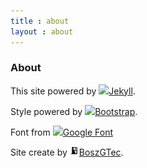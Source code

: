 ```yaml
---
title : about
layout : about
---
```

### About

This site powered by [<img height="15px" src="https://user-images.githubusercontent.com/95701554/175357969-412afad4-79f5-47e0-bb89-f87739526d39.png"/>Jekyll](https://jekyllrb.com).

Style powered by [<img height="15px" src="https://user-images.githubusercontent.com/95701554/175357806-8a7215d3-0316-4899-bf9d-7fab1f36161e.png"/>Bootstrap](https://getbootstrap.com).

Font from [<img height="15px" src="https://user-images.githubusercontent.com/95701554/175357184-8251b262-9d3e-44e7-ae41-5390a935947c.png" />Google Font](https://fonts.google.com)

Site create by [<img height="15px" src="https://raw.githubusercontent.com/BoszGTec/My-Source/77217bc4fee1bc5aa160ffde8136904980297a57/Icon_Logo/BoszGTec_logo_dark.svg
" />BoszGTec](mailto:BoszGTec@protonmail.com).
